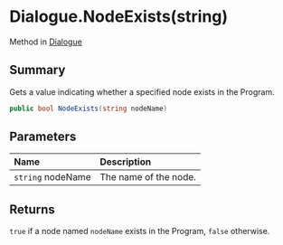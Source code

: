 # Dialogue.NodeExists(string)

Method in [Dialogue](api/csharp/yarn.dialogue.md)

## Summary


Gets a value indicating whether a specified node exists in the
Program.


```csharp
public bool NodeExists(string nodeName)
```

## Parameters

|Name|Description|
|:---|:---|
|`string` nodeName|The name of the node.|

## Returns

<code>true</code>  if a node named  <code>nodeName</code> 
exists in the Program,  <code>false</code> 
otherwise.

